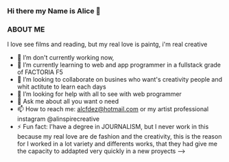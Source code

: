 ### Hi there my Name is Alice 👋
### ABOUT ME
I love see films and reading, but my real love is paintg, i'm real creative


- 🔭 I’m  don't currently working now,  
- 🌱 I’m currently learning to web and app programmer in a fullstack grade of FACTORIA F5
- 👯 I’m looking to collaborate on busines who want's creativity people and whit actitute to learn each days
- 🤔 I’m looking for help with all to see with web programmer
- 💬 Ask me about all you want o need
- 📫 How to reach me: alcfdez@hotmail.com or my artist professional instagram @alinspirecreative
- ⚡ Fun fact: I'have a degree in JOURNALISM, but I never work in this because my real love are de fashion and the creativity, this is the reason for I worked in a lot variety and differents works, that they had give  me the capacity to addapted very quickly in a new proyects
-->

